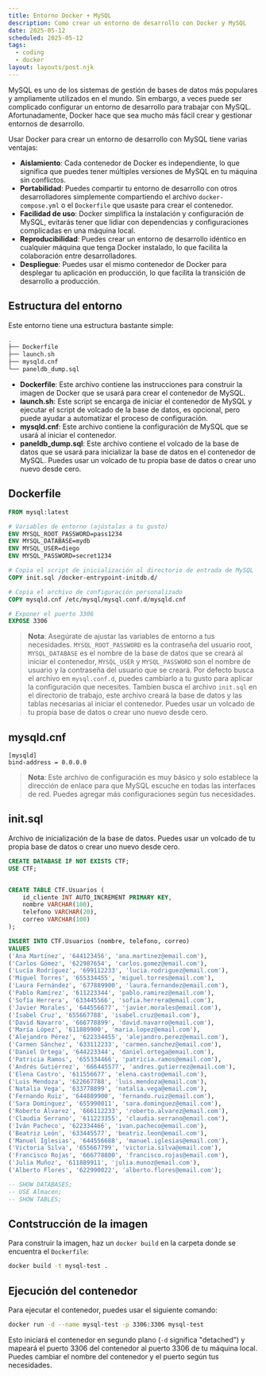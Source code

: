 ```yaml
---
title: Entorno Docker + MySQL
description: Como crear un entorno de desarrollo con Docker y MySQL
date: 2025-05-12
scheduled: 2025-05-12
tags:
  - coding
  - docker
layout: layouts/post.njk
---
```


MySQL es uno de los sistemas de gestión de bases de datos más populares y ampliamente utilizados en el mundo. Sin embargo, a veces puede ser complicado configurar un entorno de desarrollo para trabajar con MySQL. Afortunadamente, Docker hace que sea mucho más fácil crear y gestionar entornos de desarrollo.

Usar Docker para crear un entorno de desarrollo con MySQL tiene varias ventajas:

- **Aislamiento**: Cada contenedor de Docker es independiente, lo que significa que puedes tener múltiples versiones de MySQL en tu máquina sin conflictos.
- **Portabilidad**: Puedes compartir tu entorno de desarrollo con otros desarrolladores simplemente compartiendo el archivo `docker-compose.yml` o el `Dockerfile` que usaste para crear el contenedor.
- **Facilidad de uso**: Docker simplifica la instalación y configuración de MySQL, evitarás tener que lidiar con dependencias y configuraciones complicadas en una máquina local.
- **Reproducibilidad**: Puedes crear un entorno de desarrollo idéntico en cualquier máquina que tenga Docker instalado, lo que facilita la colaboración entre desarrolladores.
- **Despliegue**: Puedes usar el mismo contenedor de Docker para desplegar tu aplicación en producción, lo que facilita la transición de desarrollo a producción.

## Estructura del entorno

Este entorno tiene una estructura bastante simple:

```bash
.
├── Dockerfile
├── launch.sh
├── mysqld.cnf
└── paneldb_dump.sql
```

- **Dockerfile**: Este archivo contiene las instrucciones para construir la imagen de Docker que se usará para crear el contenedor de MySQL.
- **launch.sh**: Este script se encarga de iniciar el contenedor de MySQL y ejecutar el script de volcado de la base de datos, es opcional, pero puede ayudar a automatizar el proceso de configuración.
- **mysqld.cnf**: Este archivo contiene la configuración de MySQL que se usará al iniciar el contenedor.
- **paneldb_dump.sql**: Este archivo contiene el volcado de la base de datos que se usará para inicializar la base de datos en el contenedor de MySQL. Puedes usar un volcado de tu propia base de datos o crear uno nuevo desde cero.

## Dockerfile

```dockerfile
FROM mysql:latest

# Variables de entorno (ajústalas a tu gusto)
ENV MYSQL_ROOT_PASSWORD=pass1234
ENV MYSQL_DATABASE=mydb
ENV MYSQL_USER=diego
ENV MYSQL_PASSWORD=secret1234

# Copia el script de inicialización al directorio de entrada de MySQL
COPY init.sql /docker-entrypoint-initdb.d/

# Copia el archivo de configuración personalizado
COPY mysqld.cnf /etc/mysql/mysql.conf.d/mysqld.cnf

# Exponer el puerto 3306
EXPOSE 3306
```

> **Nota**: Asegúrate de ajustar las variables de entorno a tus necesidades. `MYSQL_ROOT_PASSWORD` es la contraseña del usuario root, `MYSQL_DATABASE` es el nombre de la base de datos que se creará al iniciar el contenedor, `MYSQL_USER` y `MYSQL_PASSWORD` son el nombre de usuario y la contraseña del usuario que se creará.
> Por defecto busca el archivo en `mysql.conf.d`, puedes cambiarlo a tu gusto para aplicar la configuración que necesites.
> Tambien busca el archivo `init.sql` en el directorio de trabajo, este archivo creará la base de datos y las tablas necesarias al iniciar el contenedor. Puedes usar un volcado de tu propia base de datos o crear uno nuevo desde cero.

## mysqld.cnf

```
[mysqld]
bind-address = 0.0.0.0
```

> **Nota**: Este archivo de configuración es muy básico y solo establece la dirección de enlace para que MySQL escuche en todas las interfaces de red. Puedes agregar más configuraciones según tus necesidades.

## init.sql

Archivo de inicialización de la base de datos. Puedes usar un volcado de tu propia base de datos o crear uno nuevo desde cero.

```sql
CREATE DATABASE IF NOT EXISTS CTF;
USE CTF;


CREATE TABLE CTF.Usuarios (
    id_cliente INT AUTO_INCREMENT PRIMARY KEY,
    nombre VARCHAR(100),
    telefono VARCHAR(20),
    correo VARCHAR(100)
);

INSERT INTO CTF.Usuarios (nombre, telefono, correo)
VALUES 
('Ana Martínez', '644123456', 'ana.martinez@email.com'),
('Carlos Gómez', '622987654', 'carlos.gomez@email.com'),
('Lucía Rodríguez', '699112233', 'lucia.rodriguez@email.com'),
('Miguel Torres', '655334455', 'miguel.torres@email.com'),
('Laura Fernández', '677889900', 'laura.fernandez@email.com'),
('Pablo Ramírez', '611223344', 'pablo.ramirez@email.com'),
('Sofía Herrera', '633445566', 'sofia.herrera@email.com'),
('Javier Morales', '644556677', 'javier.morales@email.com'),
('Isabel Cruz', '655667788', 'isabel.cruz@email.com'),
('David Navarro', '666778899', 'david.navarro@email.com'),
('María López', '611889900', 'maria.lopez@email.com'),
('Alejandro Pérez', '622334455', 'alejandro.perez@email.com'),
('Carmen Sánchez', '633112233', 'carmen.sanchez@email.com'),
('Daniel Ortega', '644223344', 'daniel.ortega@email.com'),
('Patricia Ramos', '655334466', 'patricia.ramos@email.com'),
('Andrés Gutiérrez', '666445577', 'andres.gutierrez@email.com'),
('Elena Castro', '611556677', 'elena.castro@email.com'),
('Luis Mendoza', '622667788', 'luis.mendoza@email.com'),
('Natalia Vega', '633778899', 'natalia.vega@email.com'),
('Fernando Ruiz', '644889900', 'fernando.ruiz@email.com'),
('Sara Domínguez', '655990011', 'sara.dominguez@email.com'),
('Roberto Álvarez', '666112233', 'roberto.alvarez@email.com'),
('Claudia Serrano', '611223355', 'claudia.serrano@email.com'),
('Iván Pacheco', '622334466', 'ivan.pacheco@email.com'),
('Beatriz León', '633445577', 'beatriz.leon@email.com'),
('Manuel Iglesias', '644556688', 'manuel.iglesias@email.com'),
('Victoria Silva', '655667799', 'victoria.silva@email.com'),
('Francisco Rojas', '666778800', 'francisco.rojas@email.com'),
('Julia Muñoz', '611889911', 'julia.munoz@email.com'),
('Alberto Flores', '622990022', 'alberto.flores@email.com');

-- SHOW DATABASES;
-- USE Almacen;
-- SHOW TABLES;
```

## Contstrucción de la imagen

Para construir la imagen, haz un `docker build` en la carpeta donde se encuentra el `Dockerfile`:

```bash
docker build -t mysql-test .
```

## Ejecución del contenedor
Para ejecutar el contenedor, puedes usar el siguiente comando:

```bash
docker run -d --name mysql-test -p 3306:3306 mysql-test
```

Esto iniciará el contenedor en segundo plano (`-d` significa "detached") y mapeará el puerto 3306 del contenedor al puerto 3306 de tu máquina local. Puedes cambiar el nombre del contenedor y el puerto según tus necesidades.
